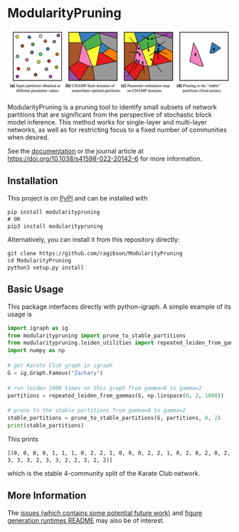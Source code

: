 # ModularityPruning

![ModularityPruning visualization](docs/example_figures/article_figure_method_visual.png)

ModularityPruning is a pruning tool to identify small subsets of network
partitions that are significant from the perspective of stochastic block model
inference. This method works for single-layer and multi-layer networks, as well
as for restricting focus to a fixed number of communities when desired.

See the [documentation](https://modularitypruning.readthedocs.io/en/latest/)
or the journal article at https://doi.org/10.1038/s41598-022-20142-6 for more
information.

## Installation
This project is on [PyPI](https://pypi.org/project/modularitypruning/) and can
be installed with

    pip install modularitypruning
    # OR
    pip3 install modularitypruning

Alternatively, you can install it from this repository directly:

    git clone https://github.com/ragibson/ModularityPruning
    cd ModularityPruning
    python3 setup.py install

<a name = "Basic Usage"></a>
## Basic Usage

This package interfaces directly with python-igraph. A simple example of its
usage is

```python
import igraph as ig
from modularitypruning import prune_to_stable_partitions
from modularitypruning.leiden_utilities import repeated_leiden_from_gammas
import numpy as np

# get Karate Club graph in igraph
G = ig.Graph.Famous("Zachary")

# run leiden 1000 times on this graph from gamma=0 to gamma=2
partitions = repeated_leiden_from_gammas(G, np.linspace(0, 2, 1000))

# prune to the stable partitions from gamma=0 to gamma=2
stable_partitions = prune_to_stable_partitions(G, partitions, 0, 2)
print(stable_partitions)
``` 

This prints

    [(0, 0, 0, 0, 1, 1, 1, 0, 2, 2, 1, 0, 0, 0, 2, 2, 1, 0, 2, 0, 2, 0, 2, 3, 3, 3, 2, 3, 3, 2, 2, 3, 2, 2)]

which is the stable 4-community split of the Karate Club network.

## More Information

The [issues (which contains some potential future work)](https://github.com/ragibson/ModularityPruning/issues)
and [figure generation runtimes README](figure_generation_runtimes.md) may also
be of interest.
